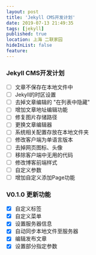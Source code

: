 ```yaml
---
layout: post
title: 'Jekyll CMS开发计划'
date: 2019-07-13 21:49:35
tags: [jekyll]
published: true
location: 上海 二联家园
hideInList: false
feature: 
---
```

### Jekyll CMS开发计划
- [ ] 文章不保存在本地文件中
- [ ] Jekyll的时区设置
- [ ] 去掉文章编辑的 "在列表中隐藏"
- [ ] 增加文章地址编辑功能
- [ ] 修复图片存储路径
- [ ] 更换文章编辑器
- [ ] 系统相关配置存放在本地文件夹
- [ ] 修改客户端为单语言版本
- [ ] 去掉网页图标、头像
- [ ] 移除客户端中无用的代码
- [ ] 修改博客前端样式
- [ ] 自定义参数
- [ ] 增加自定义添加Page功能

### V0.1.0 更新功能
- [x] 自定义标签
- [x] 自定义菜单 
- [x] 设置服务器信息
- [x] 自动同步本地文件至服务器
- [x] 编辑发布文章
- [x] 设置部分指定参数 